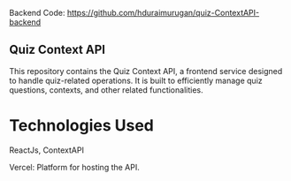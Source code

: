 Backend Code: https://github.com/hduraimurugan/quiz-ContextAPI-backend

## Quiz Context API
This repository contains the Quiz Context API, a frontend service designed to handle quiz-related operations. It is built to efficiently manage quiz questions, contexts, and other related functionalities.


# Technologies Used
ReactJs, ContextAPI

Vercel: Platform for hosting the API.
